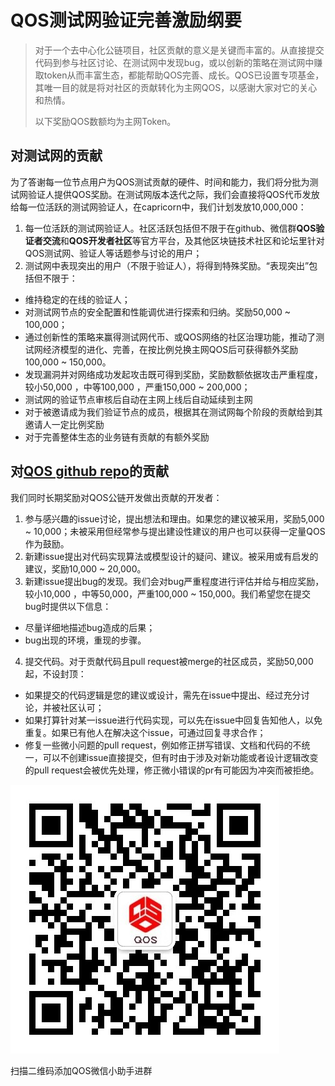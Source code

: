 # QOS测试网验证完善激励纲要

> 对于一个去中心化公链项目，社区贡献的意义是关键而丰富的。从直接提交代码到参与社区讨论、在测试网中发现bug，或以创新的策略在测试网中赚取token从而丰富生态，都能帮助QOS完善、成长。QOS已设置专项基金，其唯一目的就是将对社区的贡献转化为主网QOS，以感谢大家对它的关心和热情。
>
> 以下奖励QOS数额均为主网Token。

## 对测试网的贡献

为了答谢每一位节点用户为QOS测试贡献的硬件、时间和能力，我们将分批为测试网验证人提供QOS奖励。在测试网版本迭代之际，我们会直接将QOS代币发放给每一位活跃的测试网验证人，在capricorn中，我们计划发放10,000,000：

1. 每一位活跃的测试网验证人。社区活跃包括但不限于在github、微信群**QOS验证者交流**和**QOS开发者社区**等官方平台，及其他区块链技术社区和论坛里针对QOS测试网、验证人等话题参与讨论的用户；
2. 测试网中表现突出的用户（不限于验证人），将得到特殊奖励。“表现突出”包括但不限于：

  - 维持稳定的在线的验证人；
  - 对测试网节点的安全配置和性能调优进行探索和归纳。奖励50,000 ~ 100,000；
  - 通过创新性的策略来赢得测试网代币、或QOS网络的社区治理功能，推动了测试网经济模型的进化、完善，在按比例兑换主网QOS后可获得额外奖励 100,000 ~ 150,000。
  - 发现漏洞并对网络成功发起攻击既可得到奖励，奖励数额依据攻击严重程度，较小50,000 ，中等100,000 ，严重150,000 ~ 200,000；
  - 测试网的验证节点审核后自动在主网上线后自动延续到主网
  - 对于被邀请成为我们验证节点的成员，根据其在测试网每个阶段的贡献给到其邀请人一定比例奖励
  - 对于完善整体生态的业务链有贡献的有额外奖励

## 对[QOS github repo](https://github.com/QOSGroup)的贡献

我们同时长期奖励对QOS公链开发做出贡献的开发者：

1. 参与感兴趣的issue讨论，提出想法和理由。如果您的建议被采用，奖励5,000 ~ 10,000；未被采用但经常参与提出建设性建议的用户也可以获得一定量QOS作为鼓励。
2. 新建issue提出对代码实现算法或模型设计的疑问、建议。被采用或有启发的建议，奖励10,000 ~ 20,000。
3. 新建issue提出bug的发现。我们会对bug严重程度进行评估并给与相应奖励，较小10,000 ，中等50,000，严重100,000 ~ 150,000。我们希望您在提交bug时提供以下信息：
  - 尽量详细地描述bug造成的后果；
  - bug出现的环境，重现的步骤。
4. 提交代码。对于贡献代码且pull request被merge的社区成员，奖励50,000 起，不设封顶：
  - 如果提交的代码逻辑是您的建议或设计，需先在issue中提出、经过充分讨论，并被社区认可；
  - 如果打算针对某一issue进行代码实现，可以先在issue中回复告知他人，以免重复。如果已有他人在解决这个issue，可通过回复寻求合作；
  - 修复一些微小问题的pull request，例如修正拼写错误、文档和代码的不统一，可以不创建issue直接提交，但有时由于涉及对新功能或者设计逻辑改变的pull request会被优先处理，修正微小错误的pr有可能因为冲突而被拒绝。


![加入微信群](https://github.com/QOSGroup/static/blob/master/qos_weixin.jpg?raw=true)

扫描二维码添加QOS微信小助手进群